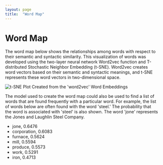 ```yaml
---
layout: page
title:  "Word Map"
---
```


# Word Map

The word map below shows the relationships among words with respect to their semantic and syntactic similarity. This visualization of words was developed using the two-layer neural network Word2vec function and T-distributed Stochastic Neighbor Embedding (t-SNE). Word2vec creates word vectors based on their semantic and syntactic meanings, and t-SNE represents these word vectors in two-dimensional space.

<img src="https://lisaover.github.io/DigitalHumanitiesTopicModeling/Graphs/tsne_800.png" alt="t-SNE Plot Created from the 'word2vec' Word Embeddings" />

The model used to create the word map could also be used to find a list of words that are found frequently with a particular word. For example, the list of words below are often found with the word 'steel.' The probability that the word is associated with 'steel' is also shown. The word 'jone' represents the Jones and Laughlin Steel Company.
               
* jone, 0.6476
* corporation, 0.6083
* furnace, 0.5624
* mill, 0.5594
* produce, 0.5573
* work, 0.5291
* iron, 0.4713
